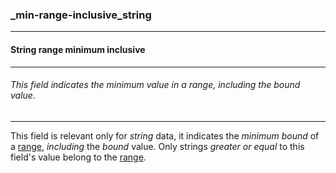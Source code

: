 ### _min-range-inclusive_string



------
#### String range minimum inclusive



------
###### This field indicates the minimum value in a range, including the bound value.



------
This field is relevant only for *string* data, it indicates the *minimum bound* of a [range](_range_string.md), *including* the *bound* value. Only strings *greater or equal* to this field's value belong to the [range](_range_string.md).